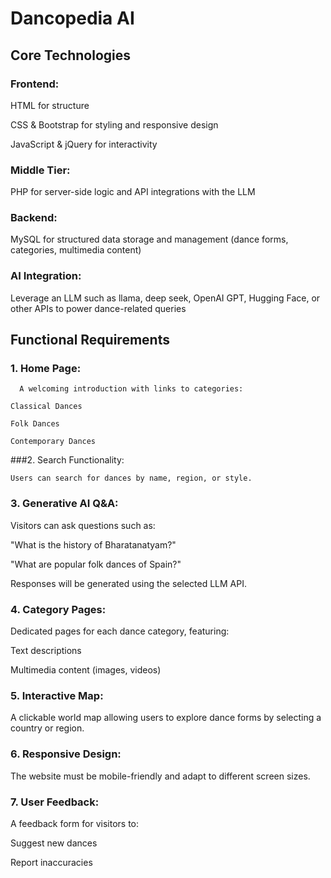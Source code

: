 # Dancopedia AI

## Core Technologies

### Frontend:

  HTML for structure

  CSS & Bootstrap for styling and responsive design

  JavaScript & jQuery for interactivity

### Middle Tier:

  PHP for server-side logic and API integrations with the LLM

### Backend:

  MySQL for structured data storage and management (dance forms, categories, multimedia content)

### AI Integration:

  Leverage an LLM such as llama, deep seek, OpenAI GPT, Hugging Face, or other APIs to power dance-related queries

## Functional Requirements

  ### 1. Home Page:

      A welcoming introduction with links to categories:

    Classical Dances

    Folk Dances

    Contemporary Dances

  ###2. Search Functionality:

    Users can search for dances by name, region, or style.

### 3. Generative AI Q&A:

  Visitors can ask questions such as:

  "What is the history of Bharatanatyam?"

  "What are popular folk dances of Spain?"

  Responses will be generated using the selected LLM API.

### 4. Category Pages:

  Dedicated pages for each dance category, featuring:

  Text descriptions

  Multimedia content (images, videos)

### 5. Interactive Map:

  A clickable world map allowing users to explore dance forms by selecting a country or region.

### 6. Responsive Design:

  The website must be mobile-friendly and adapt to different screen sizes.

### 7. User Feedback:

  A feedback form for visitors to:

  Suggest new dances

  Report inaccuracies
